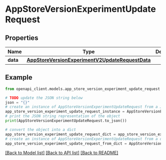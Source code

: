 # AppStoreVersionExperimentUpdateRequest


## Properties

Name | Type | Description | Notes
------------ | ------------- | ------------- | -------------
**data** | [**AppStoreVersionExperimentV2UpdateRequestData**](AppStoreVersionExperimentV2UpdateRequestData.md) |  | 

## Example

```python
from openapi_client.models.app_store_version_experiment_update_request import AppStoreVersionExperimentUpdateRequest

# TODO update the JSON string below
json = "{}"
# create an instance of AppStoreVersionExperimentUpdateRequest from a JSON string
app_store_version_experiment_update_request_instance = AppStoreVersionExperimentUpdateRequest.from_json(json)
# print the JSON string representation of the object
print(AppStoreVersionExperimentUpdateRequest.to_json())

# convert the object into a dict
app_store_version_experiment_update_request_dict = app_store_version_experiment_update_request_instance.to_dict()
# create an instance of AppStoreVersionExperimentUpdateRequest from a dict
app_store_version_experiment_update_request_from_dict = AppStoreVersionExperimentUpdateRequest.from_dict(app_store_version_experiment_update_request_dict)
```
[[Back to Model list]](../README.md#documentation-for-models) [[Back to API list]](../README.md#documentation-for-api-endpoints) [[Back to README]](../README.md)


